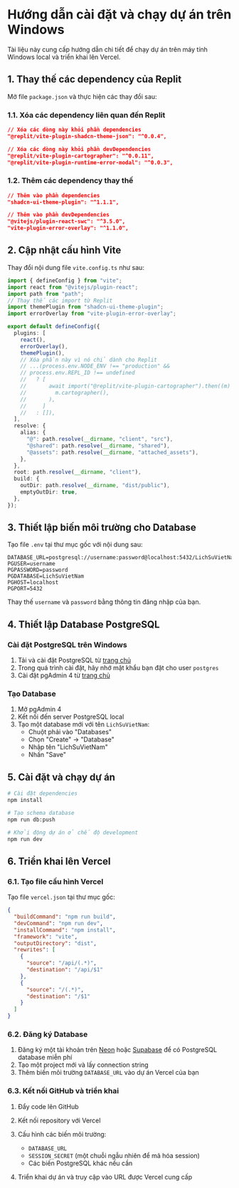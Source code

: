 # Hướng dẫn cài đặt và chạy dự án trên Windows

Tài liệu này cung cấp hướng dẫn chi tiết để chạy dự án trên máy tính Windows local và triển khai lên Vercel.

## 1. Thay thế các dependency của Replit

Mở file `package.json` và thực hiện các thay đổi sau:

### 1.1. Xóa các dependency liên quan đến Replit

```json
// Xóa các dòng này khỏi phần dependencies
"@replit/vite-plugin-shadcn-theme-json": "^0.0.4",
```

```json
// Xóa các dòng này khỏi phần devDependencies
"@replit/vite-plugin-cartographer": "^0.0.11",
"@replit/vite-plugin-runtime-error-modal": "^0.0.3",
```

### 1.2. Thêm các dependency thay thế

```json
// Thêm vào phần dependencies
"shadcn-ui-theme-plugin": "^1.1.1",
```

```json
// Thêm vào phần devDependencies
"@vitejs/plugin-react-swc": "^3.5.0",
"vite-plugin-error-overlay": "^1.1.0",
```

## 2. Cập nhật cấu hình Vite

Thay đổi nội dung file `vite.config.ts` như sau:

```typescript
import { defineConfig } from "vite";
import react from "@vitejs/plugin-react";
import path from "path";
// Thay thế các import từ Replit
import themePlugin from "shadcn-ui-theme-plugin";
import errorOverlay from "vite-plugin-error-overlay";

export default defineConfig({
  plugins: [
    react(),
    errorOverlay(),
    themePlugin(),
    // Xóa phần này vì nó chỉ dành cho Replit
    // ...(process.env.NODE_ENV !== "production" &&
    // process.env.REPL_ID !== undefined
    //   ? [
    //       await import("@replit/vite-plugin-cartographer").then((m) =>
    //         m.cartographer(),
    //       ),
    //     ]
    //   : []),
  ],
  resolve: {
    alias: {
      "@": path.resolve(__dirname, "client", "src"),
      "@shared": path.resolve(__dirname, "shared"),
      "@assets": path.resolve(__dirname, "attached_assets"),
    },
  },
  root: path.resolve(__dirname, "client"),
  build: {
    outDir: path.resolve(__dirname, "dist/public"),
    emptyOutDir: true,
  },
});
```

## 3. Thiết lập biến môi trường cho Database

Tạo file `.env` tại thư mục gốc với nội dung sau:

```
DATABASE_URL=postgresql://username:password@localhost:5432/LichSuVietNam
PGUSER=username
PGPASSWORD=password
PGDATABASE=LichSuVietNam
PGHOST=localhost
PGPORT=5432
```

Thay thế `username` và `password` bằng thông tin đăng nhập của bạn.

## 4. Thiết lập Database PostgreSQL

### Cài đặt PostgreSQL trên Windows

1. Tải và cài đặt PostgreSQL từ [trang chủ](https://www.postgresql.org/download/windows/)
2. Trong quá trình cài đặt, hãy nhớ mật khẩu bạn đặt cho user `postgres`
3. Cài đặt pgAdmin 4 từ [trang chủ](https://www.pgadmin.org/download/pgadmin-4-windows/)

### Tạo Database

1. Mở pgAdmin 4
2. Kết nối đến server PostgreSQL local
3. Tạo một database mới với tên `LichSuVietNam`:
   - Chuột phải vào "Databases"
   - Chọn "Create" -> "Database"
   - Nhập tên "LichSuVietNam"
   - Nhấn "Save"

## 5. Cài đặt và chạy dự án

```bash
# Cài đặt dependencies
npm install

# Tạo schema database
npm run db:push

# Khởi động dự án ở chế độ development
npm run dev
```

## 6. Triển khai lên Vercel

### 6.1. Tạo file cấu hình Vercel

Tạo file `vercel.json` tại thư mục gốc:

```json
{
  "buildCommand": "npm run build",
  "devCommand": "npm run dev",
  "installCommand": "npm install",
  "framework": "vite",
  "outputDirectory": "dist",
  "rewrites": [
    {
      "source": "/api/(.*)",
      "destination": "/api/$1"
    },
    {
      "source": "/(.*)",
      "destination": "/$1"
    }
  ]
}
```

### 6.2. Đăng ký Database

1. Đăng ký một tài khoản trên [Neon](https://neon.tech/) hoặc [Supabase](https://supabase.com/) để có PostgreSQL database miễn phí
2. Tạo một project mới và lấy connection string
3. Thêm biến môi trường `DATABASE_URL` vào dự án Vercel của bạn

### 6.3. Kết nối GitHub và triển khai

1. Đẩy code lên GitHub
2. Kết nối repository với Vercel
3. Cấu hình các biến môi trường:
   - `DATABASE_URL`
   - `SESSION_SECRET` (một chuỗi ngẫu nhiên để mã hóa session)
   - Các biến PostgreSQL khác nếu cần

4. Triển khai dự án và truy cập vào URL được Vercel cung cấp